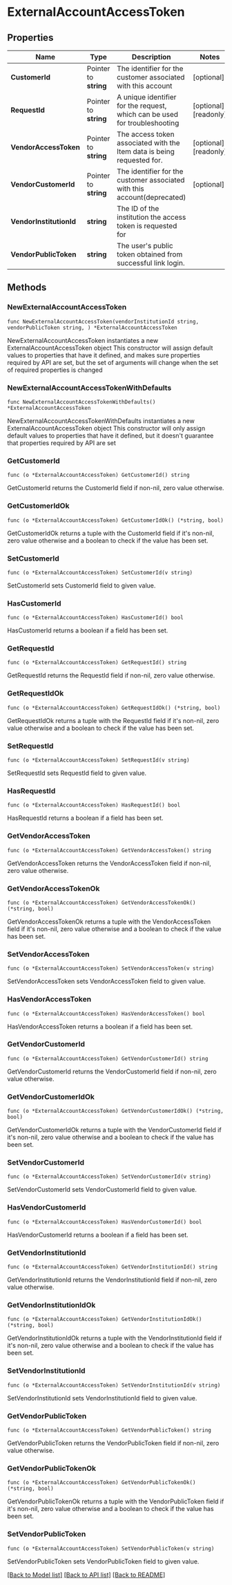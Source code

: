# ExternalAccountAccessToken

## Properties

Name | Type | Description | Notes
------------ | ------------- | ------------- | -------------
**CustomerId** | Pointer to **string** | The identifier for the customer associated with this account | [optional] 
**RequestId** | Pointer to **string** | A unique identifier for the request, which can be used for troubleshooting | [optional] [readonly] 
**VendorAccessToken** | Pointer to **string** | The access token associated with the Item data is being requested for. | [optional] [readonly] 
**VendorCustomerId** | Pointer to **string** | The identifier for the customer associated with this account(deprecated) | [optional] 
**VendorInstitutionId** | **string** | The ID of the institution the access token is requested for  | 
**VendorPublicToken** | **string** | The user&#39;s public token obtained from successful link login.  | 

## Methods

### NewExternalAccountAccessToken

`func NewExternalAccountAccessToken(vendorInstitutionId string, vendorPublicToken string, ) *ExternalAccountAccessToken`

NewExternalAccountAccessToken instantiates a new ExternalAccountAccessToken object
This constructor will assign default values to properties that have it defined,
and makes sure properties required by API are set, but the set of arguments
will change when the set of required properties is changed

### NewExternalAccountAccessTokenWithDefaults

`func NewExternalAccountAccessTokenWithDefaults() *ExternalAccountAccessToken`

NewExternalAccountAccessTokenWithDefaults instantiates a new ExternalAccountAccessToken object
This constructor will only assign default values to properties that have it defined,
but it doesn't guarantee that properties required by API are set

### GetCustomerId

`func (o *ExternalAccountAccessToken) GetCustomerId() string`

GetCustomerId returns the CustomerId field if non-nil, zero value otherwise.

### GetCustomerIdOk

`func (o *ExternalAccountAccessToken) GetCustomerIdOk() (*string, bool)`

GetCustomerIdOk returns a tuple with the CustomerId field if it's non-nil, zero value otherwise
and a boolean to check if the value has been set.

### SetCustomerId

`func (o *ExternalAccountAccessToken) SetCustomerId(v string)`

SetCustomerId sets CustomerId field to given value.

### HasCustomerId

`func (o *ExternalAccountAccessToken) HasCustomerId() bool`

HasCustomerId returns a boolean if a field has been set.

### GetRequestId

`func (o *ExternalAccountAccessToken) GetRequestId() string`

GetRequestId returns the RequestId field if non-nil, zero value otherwise.

### GetRequestIdOk

`func (o *ExternalAccountAccessToken) GetRequestIdOk() (*string, bool)`

GetRequestIdOk returns a tuple with the RequestId field if it's non-nil, zero value otherwise
and a boolean to check if the value has been set.

### SetRequestId

`func (o *ExternalAccountAccessToken) SetRequestId(v string)`

SetRequestId sets RequestId field to given value.

### HasRequestId

`func (o *ExternalAccountAccessToken) HasRequestId() bool`

HasRequestId returns a boolean if a field has been set.

### GetVendorAccessToken

`func (o *ExternalAccountAccessToken) GetVendorAccessToken() string`

GetVendorAccessToken returns the VendorAccessToken field if non-nil, zero value otherwise.

### GetVendorAccessTokenOk

`func (o *ExternalAccountAccessToken) GetVendorAccessTokenOk() (*string, bool)`

GetVendorAccessTokenOk returns a tuple with the VendorAccessToken field if it's non-nil, zero value otherwise
and a boolean to check if the value has been set.

### SetVendorAccessToken

`func (o *ExternalAccountAccessToken) SetVendorAccessToken(v string)`

SetVendorAccessToken sets VendorAccessToken field to given value.

### HasVendorAccessToken

`func (o *ExternalAccountAccessToken) HasVendorAccessToken() bool`

HasVendorAccessToken returns a boolean if a field has been set.

### GetVendorCustomerId

`func (o *ExternalAccountAccessToken) GetVendorCustomerId() string`

GetVendorCustomerId returns the VendorCustomerId field if non-nil, zero value otherwise.

### GetVendorCustomerIdOk

`func (o *ExternalAccountAccessToken) GetVendorCustomerIdOk() (*string, bool)`

GetVendorCustomerIdOk returns a tuple with the VendorCustomerId field if it's non-nil, zero value otherwise
and a boolean to check if the value has been set.

### SetVendorCustomerId

`func (o *ExternalAccountAccessToken) SetVendorCustomerId(v string)`

SetVendorCustomerId sets VendorCustomerId field to given value.

### HasVendorCustomerId

`func (o *ExternalAccountAccessToken) HasVendorCustomerId() bool`

HasVendorCustomerId returns a boolean if a field has been set.

### GetVendorInstitutionId

`func (o *ExternalAccountAccessToken) GetVendorInstitutionId() string`

GetVendorInstitutionId returns the VendorInstitutionId field if non-nil, zero value otherwise.

### GetVendorInstitutionIdOk

`func (o *ExternalAccountAccessToken) GetVendorInstitutionIdOk() (*string, bool)`

GetVendorInstitutionIdOk returns a tuple with the VendorInstitutionId field if it's non-nil, zero value otherwise
and a boolean to check if the value has been set.

### SetVendorInstitutionId

`func (o *ExternalAccountAccessToken) SetVendorInstitutionId(v string)`

SetVendorInstitutionId sets VendorInstitutionId field to given value.


### GetVendorPublicToken

`func (o *ExternalAccountAccessToken) GetVendorPublicToken() string`

GetVendorPublicToken returns the VendorPublicToken field if non-nil, zero value otherwise.

### GetVendorPublicTokenOk

`func (o *ExternalAccountAccessToken) GetVendorPublicTokenOk() (*string, bool)`

GetVendorPublicTokenOk returns a tuple with the VendorPublicToken field if it's non-nil, zero value otherwise
and a boolean to check if the value has been set.

### SetVendorPublicToken

`func (o *ExternalAccountAccessToken) SetVendorPublicToken(v string)`

SetVendorPublicToken sets VendorPublicToken field to given value.



[[Back to Model list]](../README.md#documentation-for-models) [[Back to API list]](../README.md#documentation-for-api-endpoints) [[Back to README]](../README.md)


